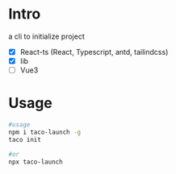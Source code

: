 # Intro
a cli to initialize project

- [x] React-ts (React, Typescript, antd, tailindcss)
- [x] lib  
- [ ] Vue3

# Usage
```sh
#usage
npm i taco-launch -g
taco init

#or
npx taco-launch
```